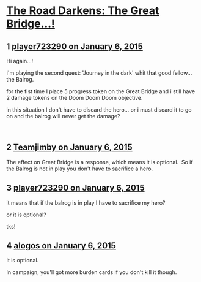 # [The Road Darkens: The Great Bridge...!](https://community.fantasyflightgames.com/topic/130960-the-road-darkens-the-great-bridge/)

## 1 [player723290 on January 6, 2015](https://community.fantasyflightgames.com/topic/130960-the-road-darkens-the-great-bridge/?do=findComment&comment=1393935)

Hi again...!

I'm playing the second quest: 'Journey in the dark' whit that good fellow... the Balrog.

for the fist time I place 5 progress token on the Great Bridge and i still have 2 damage tokens on the Doom Doom Doom objective.

in this situation I don't have to discard the hero... or i must discard it to go on and the balrog will never get the damage?

 

## 2 [Teamjimby on January 6, 2015](https://community.fantasyflightgames.com/topic/130960-the-road-darkens-the-great-bridge/?do=findComment&comment=1393950)

The effect on Great Bridge is a response, which means it is optional.  So if the Balrog is not in play you don't have to sacrifice a hero.

## 3 [player723290 on January 6, 2015](https://community.fantasyflightgames.com/topic/130960-the-road-darkens-the-great-bridge/?do=findComment&comment=1394444)

it means that if the balrog is in play I have to sacrifice my hero?

or it is optional?

tks!

## 4 [alogos on January 6, 2015](https://community.fantasyflightgames.com/topic/130960-the-road-darkens-the-great-bridge/?do=findComment&comment=1394448)

It is optional. 

In campaign, you'll got more burden cards if you don't kill it though.

